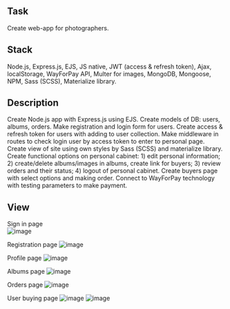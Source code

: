 ## Task
Create web-app for photographers.

## Stack
Node.js, Express.js, EJS, JS native, JWT (access & refresh token), Ajax, localStorage, WayForPay API, Multer for images, MongoDB, Mongoose, NPM, Sass (SCSS), Materialize library.

## Description
Create Node.js app with Express.js using EJS. Create models of DB: users, albums, orders.
Make registration and login form for users. Create access & refresh token for users with adding to user collection.
Make middleware in routes to check login user by access token to enter to personal page.
Create view of site using own styles by Sass (SCSS) and materialize library.
Create functional options on personal cabinet:
	1) edit personal information;
	2) create/delete albums/images in albums, create link for buyers;
	3) review orders and their status;
	4) logout of personal cabinet. 
Create buyers page with select options and making order.
Connect to WayForPay technology with testing parameters to make payment.

## View

Sign in page	 
![image](https://user-images.githubusercontent.com/46706194/146981954-391924c0-5d58-4ee4-a7fd-d5bcbdd11c98.png)

Registration page 
![image](https://user-images.githubusercontent.com/46706194/146981971-6330a31d-4d1c-4cca-9e35-15a8b054f147.png)

Profile page
![image](https://user-images.githubusercontent.com/46706194/146981991-2c01ef9c-686d-488f-ab44-139b9ab4e599.png)

Albums page
![image](https://user-images.githubusercontent.com/46706194/146982020-d1b36435-c860-48b6-bc2c-3d1393914d86.png)

Orders page
![image](https://user-images.githubusercontent.com/46706194/146982041-1dcd7695-e45d-4caa-823d-1a2c369fc945.png)

User buying page
![image](https://user-images.githubusercontent.com/46706194/146982066-520555be-b83b-4491-acfc-7bc1916582a9.png)
![image](https://user-images.githubusercontent.com/46706194/146982073-c76a10bf-7f79-4d66-beeb-864c64135f5e.png)
